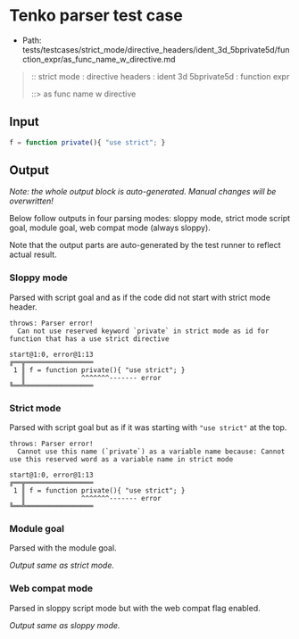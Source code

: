 # Tenko parser test case

- Path: tests/testcases/strict_mode/directive_headers/ident_3d_5bprivate5d/function_expr/as_func_name_w_directive.md

> :: strict mode : directive headers : ident 3d 5bprivate5d : function expr
>
> ::> as func name w directive

## Input


`````js
f = function private(){ "use strict"; }
`````

## Output

_Note: the whole output block is auto-generated. Manual changes will be overwritten!_

Below follow outputs in four parsing modes: sloppy mode, strict mode script goal, module goal, web compat mode (always sloppy).

Note that the output parts are auto-generated by the test runner to reflect actual result.

### Sloppy mode

Parsed with script goal and as if the code did not start with strict mode header.

`````
throws: Parser error!
  Can not use reserved keyword `private` in strict mode as id for function that has a use strict directive

start@1:0, error@1:13
╔══╦═════════════════
 1 ║ f = function private(){ "use strict"; }
   ║              ^^^^^^^------- error
╚══╩═════════════════

`````

### Strict mode

Parsed with script goal but as if it was starting with `"use strict"` at the top.

`````
throws: Parser error!
  Cannot use this name (`private`) as a variable name because: Cannot use this reserved word as a variable name in strict mode

start@1:0, error@1:13
╔══╦═════════════════
 1 ║ f = function private(){ "use strict"; }
   ║              ^^^^^^^------- error
╚══╩═════════════════

`````


### Module goal

Parsed with the module goal.

_Output same as strict mode._

### Web compat mode

Parsed in sloppy script mode but with the web compat flag enabled.

_Output same as sloppy mode._
